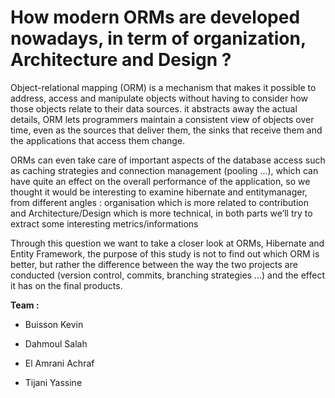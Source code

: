 # **How modern ORMs are developed nowadays, in term of organization, Architecture and Design ?**

Object-relational mapping \(ORM\) is a mechanism that makes it possible to address, access and manipulate objects without having to consider how those objects relate to their data sources. it abstracts away the actual details, ORM lets programmers maintain a consistent view of objects over time, even as the sources that deliver them, the sinks that receive them and the applications that access them change.

ORMs can even take care of important aspects of the database access such as caching strategies and connection management \(pooling …\), which can have quite an effect on the overall performance of the application, so we thought it would be interesting to examine hibernate and entitymanager, from different angles : organisation which is more related to contribution and Architecture/Design which is more technical, in both parts we’ll try to extract some interesting metrics/informations

Through this question we want to take a closer look at ORMs, Hibernate and Entity Framework, the purpose of this study is not to find out which ORM is better, but rather the difference between the way the two projects are conducted \(version control, commits, branching strategies …\) and the effect it has on the final products.

**Team :**

* Buisson Kevin

* Dahmoul Salah

* El Amrani Achraf

* Tijani Yassine




